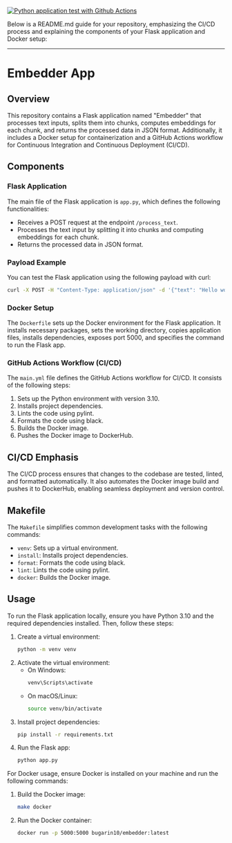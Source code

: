 [![Python application test with Github Actions](https://github.com/bugarin10/CI_CD_webmicroservice_with_docker/actions/workflows/main.yml/badge.svg)](https://github.com/bugarin10/CI_CD_webmicroservice_with_docker/actions/workflows/main.yml)

Below is a README.md guide for your repository, emphasizing the CI/CD process and explaining the components of your Flask application and Docker setup:

---

# Embedder App

## Overview

This repository contains a Flask application named "Embedder" that processes text inputs, splits them into chunks, computes embeddings for each chunk, and returns the processed data in JSON format. Additionally, it includes a Docker setup for containerization and a GitHub Actions workflow for Continuous Integration and Continuous Deployment (CI/CD).

## Components

### Flask Application

The main file of the Flask application is `app.py`, which defines the following functionalities:

- Receives a POST request at the endpoint `/process_text`.
- Processes the text input by splitting it into chunks and computing embeddings for each chunk.
- Returns the processed data in JSON format.

### Payload Example

You can test the Flask application using the following payload with curl:

```bash
curl -X POST -H "Content-Type: application/json" -d '{"text": "Hello world!"}' http://127.0.0.1:5000/process_text
```

### Docker Setup

The `Dockerfile` sets up the Docker environment for the Flask application. It installs necessary packages, sets the working directory, copies application files, installs dependencies, exposes port 5000, and specifies the command to run the Flask app.

### GitHub Actions Workflow (CI/CD)

The `main.yml` file defines the GitHub Actions workflow for CI/CD. It consists of the following steps:

1. Sets up the Python environment with version 3.10.
2. Installs project dependencies.
3. Lints the code using pylint.
4. Formats the code using black.
5. Builds the Docker image.
6. Pushes the Docker image to DockerHub.

## CI/CD Emphasis

The CI/CD process ensures that changes to the codebase are tested, linted, and formatted automatically. It also automates the Docker image build and pushes it to DockerHub, enabling seamless deployment and version control.

## Makefile

The `Makefile` simplifies common development tasks with the following commands:

- `venv`: Sets up a virtual environment.
- `install`: Installs project dependencies.
- `format`: Formats the code using black.
- `lint`: Lints the code using pylint.
- `docker`: Builds the Docker image.

## Usage

To run the Flask application locally, ensure you have Python 3.10 and the required dependencies installed. Then, follow these steps:

1. Create a virtual environment:
   ```bash
   python -m venv venv
   ```
2. Activate the virtual environment:
   - On Windows:
     ```bash
     venv\Scripts\activate
     ```
   - On macOS/Linux:
     ```bash
     source venv/bin/activate
     ```
3. Install project dependencies:
   ```bash
   pip install -r requirements.txt
   ```
4. Run the Flask app:
   ```bash
   python app.py
   ```

For Docker usage, ensure Docker is installed on your machine and run the following commands:

1. Build the Docker image:
   ```bash
   make docker
   ```
2. Run the Docker container:
   ```bash
   docker run -p 5000:5000 bugarin10/embedder:latest
   ```
